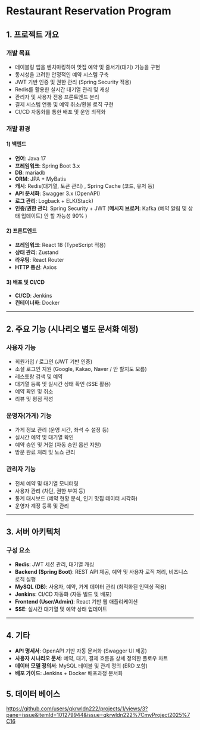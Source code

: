 # Restaurant Reservation Program

## 1. 프로젝트 개요

### 개발 목표
- 테이블링 앱을 벤치마킹하여 맛집 예약 및 줄서기(대기) 기능을 구현
- 동시성을 고려한 안정적인 예약 시스템 구축
- JWT 기반 인증 및 권한 관리 (Spring Security 적용)
- Redis를 활용한 실시간 대기열 관리 및 캐싱
- 관리자 및 사용자 전용 프론트엔드 분리
- 결제 시스템 연동 및 예약 취소/환불 로직 구현
- CI/CD 자동화를 통한 배포 및 운영 최적화

### 개발 환경

#### 1) 백엔드
- **언어**: Java 17
- **프레임워크**: Spring Boot 3.x
- **DB**: mariadb
- **ORM**: JPA + MyBatis
- **캐시**: Redis(대기열, 토큰 관리) , Spring Cache  (코드, 유저 등)
- **API 문서화**: Swagger 3.x (OpenAPI)
- **로그 관리**: Logback + ELK(Stack)
- **인증/권한 관리**: Spring Security + JWT
(**메시지 브로커**: Kafka (예약 알림 및 상태 업데이트) 안 할 가능성 90% )

#### 2) 프론트엔드
- **프레임워크**: React 18 (TypeScript 적용)
- **상태 관리**: Zustand
- **라우팅**: React Router
- **HTTP 통신**: Axios

#### 3) 배포 및 CI/CD
- **CI/CD**: Jenkins
- **컨테이너화**: Docker 
---

## 2. 주요 기능 (시나리오 별도 문서화 예정)

### 사용자 기능
- 회원가입 / 로그인 (JWT 기반 인증)
- 소셜 로그인 지원 (Google, Kakao, Naver / 안 할지도 모름)
- 레스토랑 검색 및 예약
- 대기열 등록 및 실시간 상태 확인 (SSE 활용)
- 예약 확인 및 취소
- 리뷰 및 평점 작성

### 운영자(가게) 기능
- 가게 정보 관리 (운영 시간, 좌석 수 설정 등)
- 실시간 예약 및 대기열 확인
- 예약 승인 및 거절 (자동 승인 옵션 지원)
- 방문 완료 처리 및 노쇼 관리

### 관리자 기능
- 전체 예약 및 대기열 모니터링
- 사용자 관리 (차단, 권한 부여 등)
- 통계 대시보드 (예약 현황 분석, 인기 맛집 데이터 시각화)
- 운영자 계정 등록 및 관리

---

## 3. 서버 아키텍처

### 구성 요소
- **Redis**: JWT 세션 관리, 대기열 캐싱
- **Backend (Spring Boot)**: REST API 제공, 예약 및 사용자 로직 처리, 비즈니스 로직 실행
- **MySQL (DB)**: 사용자, 예약, 가게 데이터 관리 (최적화된 인덱싱 적용)
- **Jenkins**: CI/CD 자동화 (자동 빌드 및 배포)
- **Frontend (User/Admin)**: React 기반 웹 애플리케이션
- **SSE**: 실시간 대기열 및 예약 상태 업데이트

---

## 4. 기타
- **API 명세서**: OpenAPI 기반 자동 문서화 (Swagger UI 제공)
- **사용자 시나리오 문서**: 예약, 대기, 결제 흐름을 상세 정의한 플로우 차트
- **데이터 모델 정의서**: MySQL 테이블 및 관계 정의 (ERD 포함)
- **배포 가이드**: Jenkins + Docker 배포과정 문서화
  
## 5. 데이터 베이스
https://github.com/users/qkrwldn222/projects/1/views/3?pane=issue&itemId=101279944&issue=qkrwldn222%7CmyProject2025%7C16
